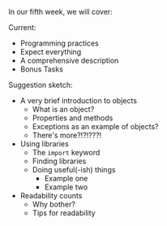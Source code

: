 In our fifth week, we will cover:

Current:

- Programming practices
- Expect everything
- A comprehensive description
- Bonus Tasks

Suggestion sketch:

- A very brief introduction to objects
  - What is an object?
  - Properties and methods
  - Exceptions as an example of objects?
  - There's more?!?!???!
- Using libraries
  - The `import` keyword
  - Finding libraries
  - Doing useful(-ish) things
    - Example one
    - Example two
- Readability counts
  - Why bother?
  - Tips for readability
